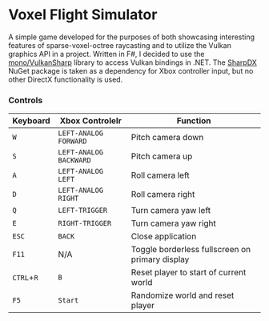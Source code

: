 ﻿# Voxel Flight Simulator

A simple game developed for the purposes of both showcasing interesting features of sparse-voxel-octree raycasting and to utilize the Vulkan graphics API in a project.
Written in F#, I decided to use the [mono/VulkanSharp](https://github.com/mono/VulkanSharp) library to access Vulkan bindings in .NET.
The [SharpDX](https://github.com/sharpdx/SharpDX) NuGet package is taken as a dependency for Xbox controller input, but no other DirectX functionality is used.

### Controls

| Keyboard | Xbox Controlelr | Function |
| -------- | --------------- | -------- |
| `W` | `LEFT-ANALOG FORWARD` | Pitch camera down |
| `S` | `LEFT-ANALOG BACKWARD` | Pitch camera up |
| `A` | `LEFT-ANALOG LEFT` | Roll camera left |
| `D` | `LEFT-ANALOG RIGHT` | Roll camera right |
| `Q` | `LEFT-TRIGGER` | Turn camera yaw left |
| `E` | `RIGHT-TRIGGER` | Turn camera yaw right |
| `ESC` | `BACK` | Close application |
| `F11` | N/A | Toggle borderless fullscreen on primary display |
| `CTRL`+`R` | `B` | Reset player to start of current world |
| `F5` | `Start` | Randomize world and reset player |